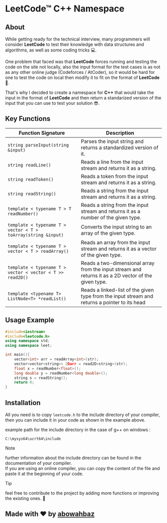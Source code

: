 # LeetCode&#8482; C++ Namespace

## About

While getting ready for the technical interview, many programmers will consider <b>LeetCode</b> to test their knowledge with data structures and algorithms, as well as some coding tricks 💻.

One problem that faced was that <b>LeetCode</b> forces running and testing the code on the site not locally, also the input format for the test cases is as not as any other online judge (Codeforces / AtCoder), so it would be hard for one to test the code on local then modify it to fit on the format of <b>LeetCode</b> 🤕.

That's why I decided to create a namespace for <b>C++</b> that would take the input in the format of <b>LeetCode</b> and then return a standarized version of the input that you can use to test your solution 😎.

## Key Functions

| Function Signature                                            | Description                                                                                          |
| ------------------------------------------------------------- | ---------------------------------------------------------------------------------------------------- |
| `string parseInput(string &input)`                            | Parses the input string and returns a standardized version of it.                                    |
| `string readLine()`                                           | Reads a line from the input stream and returns it as a string.                                       |
| `string readToken()`                                          | Reads a token from the input stream and returns it as a string.                                      |
| `string readString()`                                         | Reads a string from the input stream and returns it as a string.                                     |
| `template < typename T > T readNumber()`                      | Reads a string from the input stream and returns it as a number of the given type.                   |
| `template < typename T > vector < T > toArray(string &input)` | Converts the input string to an array of the given type.                                             |
| `template < typename T > vector < T > readArray()`            | Reads an array from the input stream and returns it as a vector of the given type.                   |
| `template < typename T > vector < vector < T >> read2D()`     | Reads a two-dimensional array from the input stream and returns it as a 2D vector of the given type. |
| `template <typename T> ListNode<T> *readList()`               | Reads a linked-list of the given type from the input stream and returns a pointer to its head        |

## Usage Example

```cpp
#include<iostream>
#include<leetcode.h>
using namespace std;
using namespace leet;

int main(){
    vector<int> arr = readArray<int>(str);
    vector<vector<string>> 2Darr = read2D<string>(str);
    float x = readNumber<float>();
    long double y = readNumber<long double>();
    string s = readString();
    return 0;
}
```

## Installation

All you need is to copy <code>leetcode.h</code> to the include directory of your compiler, then you can include it in your code as shown in the example above.

example path for the include directory in the case of g++ on windows :

```
C:\mysys64\ucrt64\include
```

> [!NOTE]
> further information about the include directory can be found in the documentation of your compiler.\
> If you are using an online compiler, you can copy the content of the file and paste it at the beginning of your code.

> [!TIP]
> feel free to contribute to the project by adding more functions or improving the existing ones. 🚀

## Made with ❤️ by [abowahbaz](https://github.com/abowahbaz)

